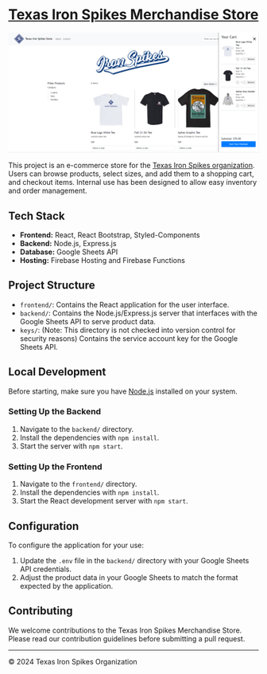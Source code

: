 # [Texas Iron Spikes Merchandise Store](https://txmerchstore.web.app)

![Home Page](thumbnail.png)

This project is an e-commerce store for the [Texas Iron Spikes organization](https://txironspikes.com/). Users can browse products, select sizes, and add them to a shopping cart, and checkout items. Internal use has been designed to allow easy inventory and order management.

## Tech Stack

- **Frontend:** React, React Bootstrap, Styled-Components
- **Backend:** Node.js, Express.js
- **Database:** Google Sheets API
- **Hosting:** Firebase Hosting and Firebase Functions

## Project Structure

- `frontend/`: Contains the React application for the user interface.
- `backend/`: Contains the Node.js/Express.js server that interfaces with the Google Sheets API to serve product data.
- `keys/`: (Note: This directory is not checked into version control for security reasons) Contains the service account key for the Google Sheets API.

## Local Development

Before starting, make sure you have [Node.js](https://nodejs.org/) installed on your system.

### Setting Up the Backend

1. Navigate to the `backend/` directory.
2. Install the dependencies with `npm install`.
3. Start the server with `npm start`.

### Setting Up the Frontend

1. Navigate to the `frontend/` directory.
2. Install the dependencies with `npm install`.
3. Start the React development server with `npm start`.

## Configuration

To configure the application for your use:

1. Update the `.env` file in the `backend/` directory with your Google Sheets API credentials.
2. Adjust the product data in your Google Sheets to match the format expected by the application.

## Contributing

We welcome contributions to the Texas Iron Spikes Merchandise Store. Please read our contribution guidelines before submitting a pull request.

---

© 2024 Texas Iron Spikes Organization
